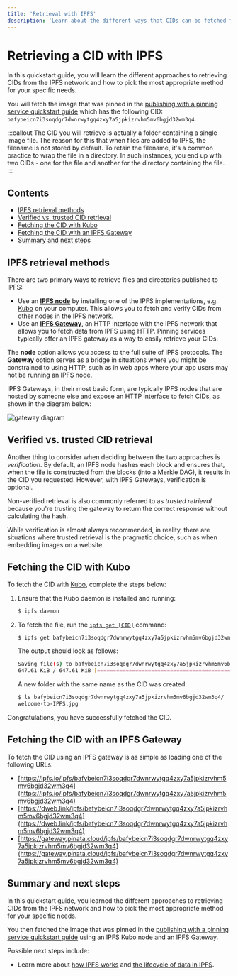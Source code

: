 ```yaml
---
title: 'Retrieval with IPFS'
description: 'Learn about the different ways that CIDs can be fetched from the other peers in the IPFS network'
---
```


# Retrieving a CID with IPFS

In this quickstart guide, you will learn the different approaches to retrieving CIDs from the IPFS network and how to pick the most appropriate method for your specific needs.

You will fetch the image that was pinned in the [publishing with a pinning service quickstart guide](./publish.md) which has the following CID: `bafybeicn7i3soqdgr7dwnrwytgq4zxy7a5jpkizrvhm5mv6bgjd32wm3q4`.

:::callout
The CID you will retrieve is actually a folder containing a single image file. The reason for this that when files are added to IPFS, the filename is not stored by default. To retain the filename, it's a common practice to wrap the file in a directory. In such instances, you end up with two CIDs - one for the file and another for the directory containing the file.
:::

## Contents <!-- omit from toc -->

- [IPFS retrieval methods](#ipfs-retrieval-methods)
- [Verified vs. trusted CID retrieval](#verified-vs-trusted-cid-retrieval)
- [Fetching the CID with Kubo](#fetching-the-cid-with-kubo)
- [Fetching the CID with an IPFS Gateway](#fetching-the-cid-with-an-ipfs-gateway)
- [Summary and next steps](#summary-and-next-steps)

## IPFS retrieval methods

There are two primary ways to retrieve files and directories published to IPFS:

- Use an [**IPFS node**](../concepts/nodes.md) by installing one of the IPFS implementations, e.g. [Kubo](../concepts/nodes.md#kubo) on your computer. This allows you to fetch and verify CIDs from other nodes in the IPFS network.
- Use an [**IPFS Gateway**](../concepts/ipfs-gateway.md), an HTTP interface with the IPFS network that allows you to fetch data from IPFS using HTTP. Pinning services typically offer an IPFS gateway as a way to easily retrieve your CIDs.

The **node** option allows you access to the full suite of IPFS protocols. The **Gateway** option serves as a bridge in situations where you might be constrained to using HTTP, such as in web apps where your app users may not be running an IPFS node.

IPFS Gateways, in their most basic form, are typically IPFS nodes that are hosted by someone else and expose an HTTP interface to fetch CIDs, as shown in the diagram below:

![gateway diagram](./images/gateway.png)

## Verified vs. trusted CID retrieval

Another thing to consider when deciding between the two approaches is _verification_. By default, an IPFS node hashes each block and ensures that, when the file is constructed from the blocks (into a Merkle DAG), it results in the CID you requested. However, with IPFS Gateways, verification is optional.

Non-verified retrieval is also commonly referred to as _trusted retrieval_ because you're trusting the gateway to return the correct response without calculating the hash.

While verification is almost always recommended, in reality, there are situations where trusted retrieval is the pragmatic choice, such as when embedding images on a website.

## Fetching the CID with Kubo

To fetch the CID with [Kubo](../install/command-line.md), complete the steps below:

1. Ensure that the Kubo daemon is installed and running:

   ```bash
   $ ipfs daemon
   ```

2. To fetch the file, run the [`ipfs get [CID]`](../reference/kubo/cli.md#ipfs-get) command:

   ```bash
   $ ipfs get bafybeicn7i3soqdgr7dwnrwytgq4zxy7a5jpkizrvhm5mv6bgjd32wm3q4
   ```

   The output should look as follows:

   ```bash
   Saving file(s) to bafybeicn7i3soqdgr7dwnrwytgq4zxy7a5jpkizrvhm5mv6bgjd32wm3q4
   647.61 KiB / 647.61 KiB [========================================================================================================================] 100.00% 0s
   ```

   A new folder with the same name as the CID was created:

   ```bash
   $ ls bafybeicn7i3soqdgr7dwnrwytgq4zxy7a5jpkizrvhm5mv6bgjd32wm3q4/
   welcome-to-IPFS.jpg
   ```

Congratulations, you have successfully fetched the CID.

## Fetching the CID with an IPFS Gateway

To fetch the CID using an IPFS gateway is as simple as loading one of the following URLs:

- [https://ipfs.io/ipfs/bafybeicn7i3soqdgr7dwnrwytgq4zxy7a5jpkizrvhm5mv6bgjd32wm3q4](https://ipfs.io/ipfs/bafybeicn7i3soqdgr7dwnrwytgq4zxy7a5jpkizrvhm5mv6bgjd32wm3q4)
- [https://dweb.link/ipfs/bafybeicn7i3soqdgr7dwnrwytgq4zxy7a5jpkizrvhm5mv6bgjd32wm3q4](https://dweb.link/ipfs/bafybeicn7i3soqdgr7dwnrwytgq4zxy7a5jpkizrvhm5mv6bgjd32wm3q4)
- [https://gateway.pinata.cloud/ipfs/bafybeicn7i3soqdgr7dwnrwytgq4zxy7a5jpkizrvhm5mv6bgjd32wm3q4](https://gateway.pinata.cloud/ipfs/bafybeicn7i3soqdgr7dwnrwytgq4zxy7a5jpkizrvhm5mv6bgjd32wm3q4)

## Summary and next steps

In this quickstart guide, you learned the different approaches to retrieving CIDs from the IPFS network and how to pick the most appropriate method for your specific needs.

You then fetched the image that was pinned in the [publishing with a pinning service quickstart guide](./publish.md) using an IPFS Kubo node and an IPFS Gateway.

Possible next steps include:

- Learn more about [how IPFS works](../concepts/how-ipfs-works.md) and [the lifecycle of data in IPFS](../concepts/lifecycle.md).
